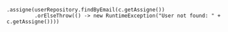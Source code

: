     .assigne(userRepository.findByEmail(c.getAssigne())
             .orElseThrow(() -> new RuntimeException("User not found: " + c.getAssigne())))
